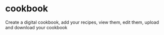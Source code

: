 # cookbook
Create a digital cookbook, add your recipes, view them, edit them, upload and download your cookbook
